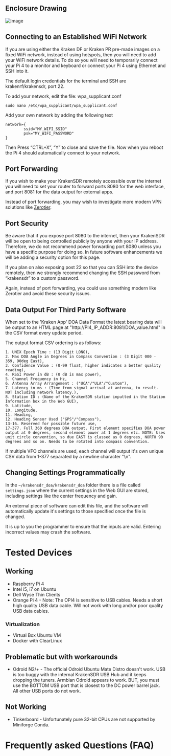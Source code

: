 ## Enclosure Drawing
![image](https://user-images.githubusercontent.com/78108016/170426967-eb46003d-9138-4961-9c8f-ea6085997632.png)

## Connecting to an Established WiFi Network
If you are using either the Kraken DF or Kraken PR pre-made images on a fixed WiFi network, instead of using hotspots, then you will need to add your WiFi network details. To do so you will need to temporarily connect your Pi 4 to a monitor and keyboard or connect your Pi 4 using Ethernet and SSH into it. 

The default login credentials for the terminal and SSH are krakenrf/krakensdr, port 22.

To add your network, edit the file: wpa_supplicant.conf

`sudo nano /etc/wpa_supplicant/wpa_supplicant.conf`

Add your own network by adding the following text

```
network={
        ssid="MY_WIFI_SSID"
        psk="MY_WIFI_PASSWORD"
}
```
Then Press “CTRL+X”, “Y” to close and save the file. Now when you reboot the Pi 4 should automatically connect to your network.

## Port Forwarding
If you wish to make your KrakenSDR remotely accessible over the internet you will need to set your router to forward ports 8080 for the web interface, and port 8081 for the data output for external apps. 

Instead of port forwarding, you may wish to investigate more modern VPN solutions like [Zerotier](https://www.zerotier.com/).

## Port Security
Be aware that if you expose port 8080 to the internet, then your KrakenSDR will be open to being controlled publicly by anyone with your IP address. Therefore, we do not recommend power forwarding port 8080 unless you have a specific purpose for doing so. In future software enhancements we will be adding a security option for this page.

If you plan on also exposing post 22 so that you can SSH into the device remotely, then we strongly recommend changing the SSH password from “krakensdr” to a custom password.

Again, instead of port forwarding, you could use something modern like Zerotier and avoid these security issues.

## Data Output For Third Party Software

When set to the 'Kraken App' DOA Data Format the latest bearing data will be output to an HTML page at "http://PI4_IP_ADDR:8081/DOA_value.html" in the CSV format every update period.

The output format CSV ordering is as follows:
```
1. UNIX Epoch Time : (13 Digit LONG),
2. Max DOA Angle in Degrees in Compass Convention : (3 Digit 000 - 359, 90deg East),
3. Confidence Value : (0-99 float, higher indicates a better quality reading),
4. RSSI Power in dB : (0 dB is max power),
5. Channel Frequency in Hz,
6. Antenna Array Arrangement : ("UCA"/"ULA"/"Custom"),
7. Latency in ms : (Time from signal arrival at antenna, to result. NOT including network latency.),
8. Station ID : (Name of the KrakenSDR station inputted in the Station Information box in the Web GUI),
9. Latitude,
10. Longitude,
11. Heading,
12. Heading Sensor Used ("GPS"/"Compass"),
13-16. Reserved for possible future use,
17-377. Full 360 degrees DOA output. First element specifies DOA power output at 0 degrees, second element power at 1 degrees etc. NOTE: Uses unit circle convention, so due EAST is classed as 0 degrees, NORTH 90 degrees and so on. Needs to be rotated into compass convention.
```
If multiple VFO channels are used, each channel will output it's own unique CSV data from 1-377 separated by a newline character "\n".

## Changing Settings Programmatically
In the `~/krakensdr_doa/krakensdr_doa` folder there is a file called `settings.json` where the current settings in the Web GUI are stored, including settings like the center frequency and gain.

An external piece of software can edit this file, and the software will automatically update it's settings to those specified once the file is changed.

It is up to you the programmer to ensure that the inputs are valid. Entering incorrect values may crash the software.

# Tested Devices

## Working
* Raspberry Pi 4
* Intel i5, i7 on Ubuntu
* Dell Wyse Thin Clients
* Orange Pi 4 - Note: The OPI4 is sensitive to USB cables. Needs a short high quality USB data cable. Will not work with long and/or poor quality USB data cables.

### Virtualization

* Virtual Box Ubuntu VM
* Docker with ClearLinux

## Problematic but with workarounds
* Odroid N2/+ - The official Odroid Ubuntu Mate Distro doesn't work. USB is too buggy with the internal KrakenSDR USB Hub and it keeps dropping the tuners. Armbian Odroid appears to work. BUT, you must use the BOTTOM USB port that is closest to the DC power barrel jack. All other USB ports do not work.

## Not Working
* Tinkerboard - Unfortunately pure 32-bit CPUs are not supported by Miniforge Conda.

# Frequently asked Questions (FAQ)